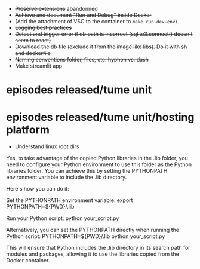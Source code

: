 - ~~Preserve extensions~~ abandonned
- ~~Achieve and document "Run and Debug" inside Docker~~
- (Add the attachment of VSC to the container to `make run-dev-env`)
- ~~Logging best practices~~
- ~~Detect and trigger error if db path is incorrect (sqlite3.connect() doesn't seem to react)~~
- ~~Download the db file (exclude it from the image like libs). Do it with sh and dockerfile~~
- ~~Naming conventions folder, files, etc. hyphen vs. dash~~
- Make streamlit app
# episodes released/tume unit
# episodes released/tume unit/hosting platform
- Understand linux root dirs


Yes, to take advantage of the copied Python libraries in the .lib folder, you need to configure your Python environment to use this folder as the Python libraries folder. You can achieve this by setting the PYTHONPATH environment variable to include the .lib directory.

Here's how you can do it:

Set the PYTHONPATH environment variable:
export PYTHONPATH=${PWD}/.lib

Run your Python script:
python your_script.py

Alternatively, you can set the PYTHONPATH directly when running the Python script:
PYTHONPATH=${PWD}/.lib python your_script.py

This will ensure that Python includes the .lib directory in its search path for modules and packages, allowing it to use the libraries copied from the Docker container.

